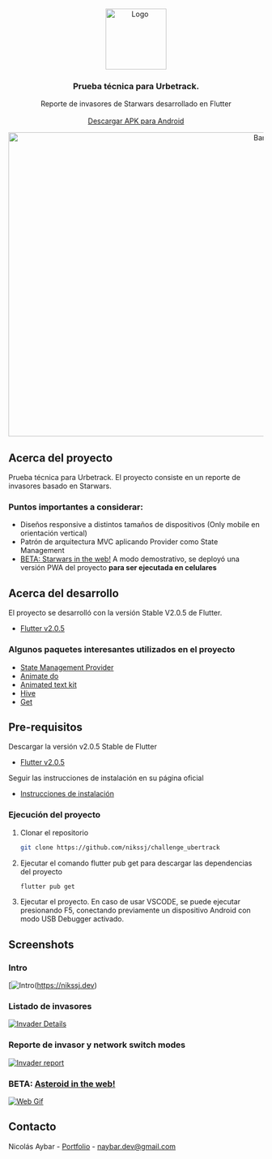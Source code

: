 
<!-- PROJECT LOGO -->
<br />
<p align="center">
  <a href="https://nikssj.dev">
    <img src="https://is5-ssl.mzstatic.com/image/thumb/Purple116/v4/05/c4/13/05c413f1-a468-3900-ad88-89a193ce5c66/source/512x512bb.jpg" alt="Logo" width="120" height="120">
  </a>
  

  <h3 align="center">Prueba técnica para Urbetrack.</h3>

  <p align="center">
    Reporte de invasores de Starwars desarrollado en Flutter
    <br /> <br />
    <a href="https://drive.google.com/file/d/1bECkczM8-IVokGYCaInzmt9HNcCDc8hj/view?usp=sharing">Descargar APK para Android</a>
  </p>
</p>

  <p align="center">
  <a href="https://i.imgur.com/owA0SsC.jpeg">
    <img src="https://i.imgur.com/owA0SsC.jpeg" alt="Banner" width="1000" height="600">
  </a>

<!-- ABOUT THE PROJECT -->
## Acerca del proyecto


Prueba técnica para Urbetrack. El proyecto consiste en un reporte de invasores basado en Starwars.


### Puntos importantes a considerar:
* Diseños responsive a distintos tamaños de dispositivos (Only mobile en orientación vertical)
* Patrón de arquitectura MVC aplicando Provider como State Management
* [BETA: Starwars in the web!](https://urbetrack-starwars.web.app) A modo demostrativo, se deployó una versión PWA del proyecto <b>para ser ejecutada en celulares</b>


## Acerca del desarrollo

El proyecto se desarrolló con la versión Stable V2.0.5 de Flutter.

* [Flutter v2.0.5](https://storage.googleapis.com/flutter_infra/releases/stable/windows/flutter_windows_2.0.5-stable.zip)


<!-- ACKNOWLEDGEMENTS -->
### Algunos paquetes interesantes utilizados en el proyecto
* [State Management Provider](https://pub.dev/packages/provider)
* [Animate do](https://pub.dev/packages/animate_do)
* [Animated text kit](https://pub.dev/packages/animated_text_kit)
* [Hive](https://pub.dev/packages/hive)
* [Get](https://pub.dev/packages/get)



<!-- GETTING STARTED -->

## Pre-requisitos

Descargar la versión v2.0.5 Stable de Flutter

* [Flutter v2.0.5](https://storage.googleapis.com/flutter_infra/releases/stable/windows/flutter_windows_2.0.5-stable.zip)

Seguir las instrucciones de instalación en su página oficial

* [Instrucciones de instalación](https://flutter.dev/docs/get-started/install)


### Ejecución del proyecto


1. Clonar el repositorio
   ```sh
   git clone https://github.com/nikssj/challenge_ubertrack
   ```
2. Ejecutar el comando flutter pub get para descargar las dependencias del proyecto
   ```sh
   flutter pub get
   ```
3. Ejecutar el proyecto. En caso de usar VSCODE, se puede ejecutar presionando F5, conectando previamente un dispositivo Android con modo USB Debugger activado.



<!-- Screenshots -->
## Screenshots


### Intro
[![Intro][intro](https://nikssj.dev)

### Listado de invasores
[![Invader Details][invader-details]](https://nikssj.dev)

### Reporte de invasor y network switch modes
[![Invader report][invader-report]](https://nikssj.dev)

### BETA: [Asteroid in the web!](https://nik-asteroid-test.web.app)
[![Web Gif][gif-web]](https://nik-asteroid-test.web.app)


<!-- CONTACT -->
## Contacto

Nicolás Aybar - [Portfolio](https://nikssj.dev) - naybar.dev@gmail.com



<!-- MARKDOWN LINKS & IMAGES -->
[linkedin-url]: https://linkedin.com/in/nikssj
[intro]: assets/presentation/intro.gif
[invader-details]: assets/presentation/invader_details.gif
[invader-report]: assets/presentation/invader_report.gif
[gif-web]: images/gif/web_gif.gif

